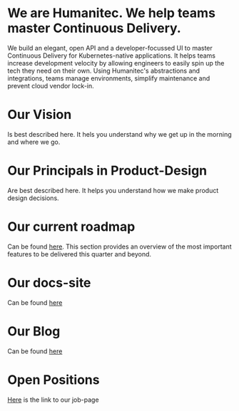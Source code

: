 # We are Humanitec. We help teams master Continuous Delivery.
We build an elegant, open API and a developer-focussed UI to master Continuous Delivery for Kubernetes-native applications. It helps teams increase development velocity by allowing engineers to easily spin up the tech they need on their own. Using Humanitec's abstractions and integrations, teams manage environments, simplify maintenance and prevent cloud vendor lock-in.

# Our Vision 
Is best described here. It hels you understand why we get up in the morning and where we go.

# Our Principals in Product-Design
Are best described here. It helps you understand how we make product design decisions.

# Our current roadmap 
Can be found [here](https://github.com/Humanitec/direction/projects/1). This section provides an overview of the most important features to be delivered this quarter and beyond. 

# Our docs-site 
Can be found [here](docs.humanitec.com)

# Our Blog
Can be found [here](humanitec.com/blog)

# Open Positions
[Here](https://humanitec.com/open-positions) is the link to our job-page
